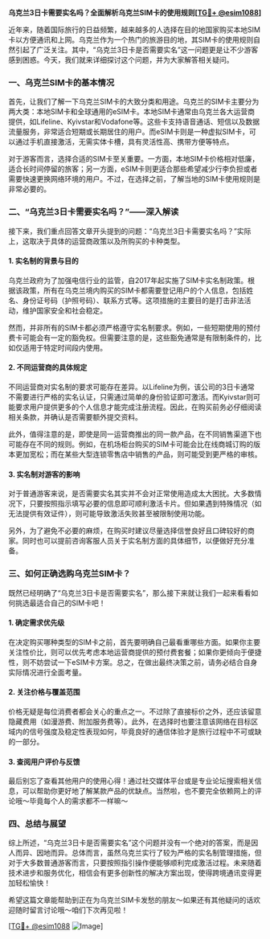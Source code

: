 **乌克兰3日卡需要实名吗？全面解析乌克兰SIM卡的使用规则[[TG💪+ @esim1088](https://t.me/s/esim1088)]**

近年来，随着国际旅行的日益频繁，越来越多的人选择在目的地国家购买本地SIM卡以方便通讯和上网。乌克兰作为一个热门的旅游目的地，其SIM卡的使用规则自然引起了广泛关注。其中，“乌克兰3日卡是否需要实名”这一问题更是让不少游客感到困惑。今天，我们就来详细探讨这个问题，并为大家解答相关疑问。

### 一、乌克兰SIM卡的基本情况

首先，让我们了解一下乌克兰SIM卡的大致分类和用途。乌克兰的SIM卡主要分为两大类：本地SIM卡和全球通用的eSIM卡。本地SIM卡通常由乌克兰各大运营商提供，如Lifeline、Kyivstar和Vodafone等。这些卡支持语音通话、短信以及数据流量服务，非常适合短期或长期居住的用户。而eSIM卡则是一种虚拟SIM卡，可以通过手机直接激活，无需实体卡槽，具有灵活性高、携带方便等特点。

对于游客而言，选择合适的SIM卡至关重要。一方面，本地SIM卡价格相对低廉，适合长时间停留的旅客；另一方面，eSIM卡则更适合那些希望减少行李负担或者需要快速更换网络环境的用户。不过，在选择之前，了解当地的SIM卡使用规则是非常必要的。

### 二、“乌克兰3日卡需要实名吗？”——深入解读

接下来，我们重点回答文章开头提到的问题：“乌克兰3日卡需要实名吗？”实际上，这取决于具体的运营商政策以及所购买的卡种类型。

#### 1. 实名制的背景与目的

乌克兰政府为了加强电信行业的监管，自2017年起实施了SIM卡实名制政策。根据该政策，所有在乌克兰境内购买的SIM卡都需要登记用户的个人信息，包括姓名、身份证号码（护照号码）、联系方式等。这项措施的主要目的是打击非法活动，维护国家安全和社会稳定。

然而，并非所有的SIM卡都必须严格遵守实名制要求。例如，一些短期使用的预付费卡可能会有一定的豁免权。但需要注意的是，这些豁免通常是有限制条件的，比如仅适用于特定时间段内使用。

#### 2. 不同运营商的具体规定

不同运营商对实名制的要求可能存在差异。以Lifeline为例，该公司的3日卡通常不需要进行严格的实名认证，只需通过简单的身份验证即可激活。而Kyivstar则可能要求用户提供更多的个人信息才能完成注册流程。因此，在购买前务必仔细阅读相关条款，并确认是否需要额外提交资料。

此外，值得注意的是，即使是同一运营商推出的同一款产品，在不同销售渠道下也可能存在不同的规则。例如，在机场柜台购买的SIM卡可能会比在线商城订购的版本更加宽松；而在某些大型连锁零售店中销售的产品，则可能受到更严格的审核。

#### 3. 实名制对游客的影响

对于普通游客来说，是否需要实名其实并不会对正常使用造成太大困扰。大多数情况下，只要按照指示填写必要的信息即可顺利激活卡片。但如果遇到特殊情况（如无法提供有效证件），则可能导致激活失败甚至被限制使用功能。

另外，为了避免不必要的麻烦，在购买时建议尽量选择信誉良好且口碑较好的商家。同时也可以提前咨询客服人员关于实名制方面的具体细节，以便做好充分准备。

### 三、如何正确选购乌克兰SIM卡？

既然已经明确了“乌克兰3日卡是否需要实名”，那么接下来就让我们一起来看看如何挑选最适合自己的SIM卡吧！

#### 1. 确定需求优先级

在决定购买哪种类型的SIM卡之前，首先要明确自己最看重哪些方面。如果你主要关注性价比，则可以优先考虑本地运营商提供的预付费套餐；如果你更倾向于便捷性，则不妨尝试一下eSIM卡方案。总之，在做出最终决策之前，请务必结合自身实际情况进行全面考量。

#### 2. 关注价格与覆盖范围

价格无疑是每位消费者都会关心的重点之一。不过除了直接标价之外，还应该留意隐藏费用（如漫游费、附加服务费等）。此外，在选择时也要注意该网络在目标区域内的信号强度及稳定性表现如何，毕竟良好的通信体验才是旅行过程中不可或缺的一部分。

#### 3. 查阅用户评价与反馈

最后别忘了查看其他用户的使用心得！通过社交媒体平台或是专业论坛搜索相关信息，可以帮助你更好地了解某款产品的优缺点。当然啦，也不要完全依赖网上的评论哦～毕竟每个人的需求都不一样嘛～

### 四、总结与展望

综上所述，“乌克兰3日卡是否需要实名”这个问题并没有一个绝对的答案，而是因人而异、因地而异。总体而言，虽然乌克兰实行了较为严格的实名制管理措施，但对于大多数普通游客而言，只要按照指引操作便能够顺利完成激活过程。未来随着技术进步和服务优化，相信会有更多创新性的解决方案出现，使得跨境通讯变得更加轻松愉快！

希望这篇文章能帮助到正在为乌克兰SIM卡发愁的朋友～如果还有其他疑问的话欢迎随时留言讨论哦～咱们下次再见啦！

[[TG💪+ @esim1088](https://t.me/s/esim1088) ![Image](https://i.postimg.cc/4NQfJmqS/Snipaste-2025-05-13-00-14-12.png)]
